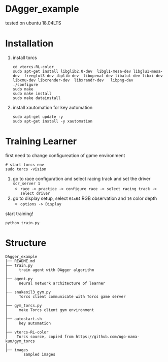 # DAgger_example

tested on ubuntu 18.04LTS

# Installation
1. install torcs
    ```
    cd vtorcs-RL-color
    sudo apt-get install libglib2.0-dev  libgl1-mesa-dev libglu1-mesa-dev  freeglut3-dev ibplib-dev  libopenal-dev libalut-dev libxi-dev libxmu-dev libxrender-dev  libxrandr-dev   libpng-dev
    ./configure
    sudo make
    sudo make install 
    sudo make datainstall
    ```
2. install xautomation
    for key automation
    ```
    sudo apt-get update -y
    sudo apt-get install -y xautomation
    ```

# Training Learner
first need to change configureation of game environment
```
# start torcs env
sudo torcs -vision
```
1. go to race configuration and select racing track and set the driver `scr_server 1`
    - `race -> practice -> configure race -> select racing track -> select driver`
2. go to display setup, select `64x64` RGB observation and `16` color depth
    - `options -> Display`

start training!
```
python train.py
```
# Structure
```
DAgger_example
├── README.md
├── train.py
│     train agent with DAgger algorithm
│
├── agent.py 
│     neural network architecture of learner
│
├── snakeoil3_gym.py
│     Torcs client communicate with Torcs game server
│ 
├── gym_torcs.py
│     make Torcs client gym environment
│
├── autostart.sh
│     key automation
│
├── vtorcs-RL-color
│    Torcs source, copied from https://github.com/ugo-nama-kun/gym_torcs
│
├── images
        sampled images
```